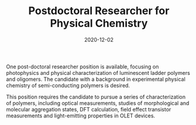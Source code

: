 ﻿---
title: Postdoctoral Researcher for Physical Chemistry
date: 2020-12-02
---

One post-doctoral researcher position is available, focusing on photophysics and physical characterization of luminescent ladder polymers and oligomers. The candidate with a background in experimental physical chemistry of semi-conducting polymers is desired.<br>

<!--more-->

This position requires the candidate to pursue a series of characterization of polymers, including optical measurements, studies of morphological and molecular aggregation states, DFT calculation, field effect transistor measurements and light-emitting properties in OLET devices.
